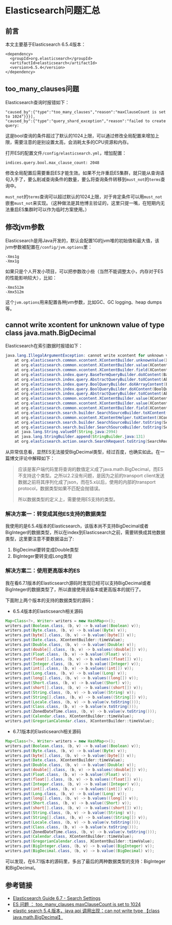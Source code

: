 # Elasticsearch问题汇总


## 前言

本文主要基于Elasticsearch 6.5.4版本：

```
<dependency>
  <groupId>org.elasticsearch</groupId>
  <artifactId>elasticsearch</artifactId>
  <version>6.5.4</version>
</dependency>
```

<!--more-->
## too_many_clauses问题

Elasticsearch查询时报错如下：

```
"caused_by":{"type":"too_many_clauses","reason":"maxClauseCount is set to 1024"}}}],
"caused_by":{"type":"query_shard_exception","reason":"failed to create query:
```

这是bool查询的条件超过了默认的1024上限，可以通过修改全局配置来增加上限，需要注意的是别设置太高，会消耗太多的CPU资源和内存。

打开ES的配置文件`/config/elasticsearch.yml`，增加配置：

```
indices.query.bool.max_clause_count: 2048
```

修改全局配置后需要重启ES才能生效。如果不允许重启ES集群，就只能从查询语句入手了，要么削减查询条件的数量，要么将查询条件转移到`must_not`的`terms`查询中。

`must_not`的`terms`查询可以超过默认的1024上限，对于肯定条件可以用`must_not`嵌套`must_not`来实现。（这种做法是其他博主验证的，这里只提一嘴，在短期内无法重启ES集群时可以作为临时方案使用。）

## 修改jvm参数

Elasticsearch是用Java开发的，默认会配置1G的jvm堆的初始值和最大值，该jvm参数被配置在`/config/jvm.options`里：

```
-Xms1g
-Xmx1g
```

如果只是个人开发小项目，可以把参数改小些（当然不能调整太小，内存对于ES的性能影响较大），比如：

```
-Xms512m
-Xmx512m
```

这个`jvm.options`用来配置各种jvm参数，比如GC、GC logging、heap dumps等。

## cannot write xcontent for unknown value of type class java.math.BigDecimal

Elasticsearch在索引数据时报错如下：

```java
java.lang.IllegalArgumentException: cannot write xcontent for unknown value of type class java.math.BigDecimal
	at org.elasticsearch.common.xcontent.XContentBuilder.unknownValue(XContentBuilder.java:755)
	at org.elasticsearch.common.xcontent.XContentBuilder.value(XContentBuilder.java:726)
	at org.elasticsearch.common.xcontent.XContentBuilder.field(XContentBuilder.java:711)
	at org.elasticsearch.index.query.BaseTermQueryBuilder.doXContent(BaseTermQueryBuilder.java:154)
	at org.elasticsearch.index.query.AbstractQueryBuilder.toXContent(AbstractQueryBuilder.java:82)
	at org.elasticsearch.index.query.BoolQueryBuilder.doXArrayContent(BoolQueryBuilder.java:275)
	at org.elasticsearch.index.query.BoolQueryBuilder.doXContent(BoolQueryBuilder.java:256)
	at org.elasticsearch.index.query.AbstractQueryBuilder.toXContent(AbstractQueryBuilder.java:82)
	at org.elasticsearch.common.xcontent.XContentBuilder.value(XContentBuilder.java:779)
	at org.elasticsearch.common.xcontent.XContentBuilder.value(XContentBuilder.java:772)
	at org.elasticsearch.common.xcontent.XContentBuilder.field(XContentBuilder.java:764)
	at org.elasticsearch.search.builder.SearchSourceBuilder.toXContent(SearchSourceBuilder.java:1184)
	at org.elasticsearch.common.xcontent.XContentHelper.toXContent(XContentHelper.java:349)
	at org.elasticsearch.search.builder.SearchSourceBuilder.toString(SearchSourceBuilder.java:1558)
	at org.elasticsearch.search.builder.SearchSourceBuilder.toString(SearchSourceBuilder.java:1553)
	at java.lang.String.valueOf(String.java:2994)
	at java.lang.StringBuilder.append(StringBuilder.java:131)
	at org.elasticsearch.action.search.SearchRequest.toString(SearchRequest.java:516)
```

从异常信息看，显然ES无法接受BigDecimal类型，经过百度，也确实如此。在一篇博文评论中解释如下：

>应该是客户端代码里将查询的数值定义成了java.math.BigDecimal，而ES不支持这个类型。之所以2.2没有问题，是因为之前的transport client发送数据之前将其序列化成了json，而在5.x以后，使用的内部的transport protocol，数据类型如果不匹配会抛错误。
>
>所以数据类型的定义上，需要使用ES支持的类型。

### 解决方案一：转变成其他ES支持的数据类型

我使用的是6.5.4版本的Elasticsearch，该版本尚不支持BigDecimal或者BigInteger的数据类型，所以在index到Elasticsearch之前，需要转换成其他数据类型，这里要注意不要数据溢出了:

1. BigDecimal要转变成Double类型
2. BigInteger要转变成Long类型

### 解决方案二：使用更高版本的ES

我在看6.7.1版本的Elasticsearch源码时发现已经可以支持BigDecimal或者BigInteger的数据类型了，所以直接使用该版本或更高版本的就行了。

下面附上两个版本的支持的数据类型的源码：

* 6.5.4版本的Elasticsearch相关源码

```java
Map<Class<?>, Writer> writers = new HashMap<>();
writers.put(Boolean.class, (b, v) -> b.value((Boolean) v));
writers.put(Byte.class, (b, v) -> b.value((Byte) v));
writers.put(byte[].class, (b, v) -> b.value((byte[]) v));
writers.put(Date.class, XContentBuilder::timeValue);
writers.put(Double.class, (b, v) -> b.value((Double) v));
writers.put(double[].class, (b, v) -> b.values((double[]) v));
writers.put(Float.class, (b, v) -> b.value((Float) v));
writers.put(float[].class, (b, v) -> b.values((float[]) v));
writers.put(Integer.class, (b, v) -> b.value((Integer) v));
writers.put(int[].class, (b, v) -> b.values((int[]) v));
writers.put(Long.class, (b, v) -> b.value((Long) v));
writers.put(long[].class, (b, v) -> b.values((long[]) v));
writers.put(Short.class, (b, v) -> b.value((Short) v));
writers.put(short[].class, (b, v) -> b.values((short[]) v));
writers.put(String.class, (b, v) -> b.value((String) v));
writers.put(String[].class, (b, v) -> b.values((String[]) v));
writers.put(Locale.class, (b, v) -> b.value(v.toString()));
writers.put(Class.class, (b, v) -> b.value(v.toString()));
writers.put(ZonedDateTime.class, (b, v) -> b.value(v.toString()));
writers.put(Calendar.class, XContentBuilder::timeValue);
writers.put(GregorianCalendar.class, XContentBuilder::timeValue);
```

* 6.7.1版本的Elasticsearch相关源码

```java
Map<Class<?>, Writer> writers = new HashMap<>();
writers.put(Boolean.class, (b, v) -> b.value((Boolean) v));
writers.put(Byte.class, (b, v) -> b.value((Byte) v));
writers.put(byte[].class, (b, v) -> b.value((byte[]) v));
writers.put(Date.class, XContentBuilder::timeValue);
writers.put(Double.class, (b, v) -> b.value((Double) v));
writers.put(double[].class, (b, v) -> b.values((double[]) v));
writers.put(Float.class, (b, v) -> b.value((Float) v));
writers.put(float[].class, (b, v) -> b.values((float[]) v));
writers.put(Integer.class, (b, v) -> b.value((Integer) v));
writers.put(int[].class, (b, v) -> b.values((int[]) v));
writers.put(Long.class, (b, v) -> b.value((Long) v));
writers.put(long[].class, (b, v) -> b.values((long[]) v));
writers.put(Short.class, (b, v) -> b.value((Short) v));
writers.put(short[].class, (b, v) -> b.values((short[]) v));
writers.put(String.class, (b, v) -> b.value((String) v));
writers.put(String[].class, (b, v) -> b.values((String[]) v));
writers.put(Locale.class, (b, v) -> b.value(v.toString()));
writers.put(Class.class, (b, v) -> b.value(v.toString()));
writers.put(ZonedDateTime.class, (b, v) -> b.value(v.toString()));
writers.put(Calendar.class, XContentBuilder::timeValue);
writers.put(GregorianCalendar.class, XContentBuilder::timeValue);
writers.put(BigInteger.class, (b, v) -> b.value((BigInteger) v));
writers.put(BigDecimal.class, (b, v) -> b.value((BigDecimal) v));
```

可以发现，在6.7.1版本的源码里，多出了最后的两种数据类型的支持：BigInteger和BigDecimal。

## 参考链接

* [Elasticsearch Guide 6.7 - Search Settings](https://www.elastic.co/guide/en/elasticsearch/reference/6.7/search-settings.html)
* [ES 问题 ： too_many_clauses maxClauseCount is set to 1024](https://blog.csdn.net/qingmou_csdn/article/details/86687041)
* [elastic search 5.4.版本，java api 调用出现：can not write type 【class java.math.BigDecimal】](https://elasticsearch.cn/question/3757)